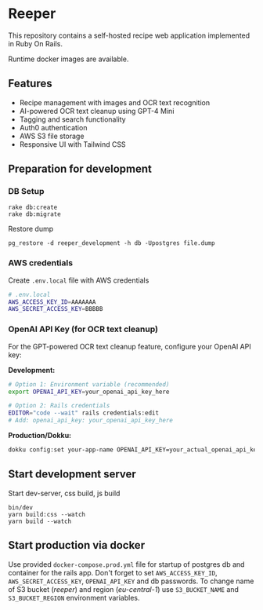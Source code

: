 # Reeper

This repository contains a self-hosted recipe web application implemented in Ruby On Rails. 

Runtime docker images are available.

## Features

- Recipe management with images and OCR text recognition
- AI-powered OCR text cleanup using GPT-4 Mini
- Tagging and search functionality
- Auth0 authentication
- AWS S3 file storage
- Responsive UI with Tailwind CSS 

## Preparation for development

### DB Setup

```
rake db:create
rake db:migrate
```

Restore dump

```
pg_restore -d reeper_development -h db -Upostgres file.dump
```

### AWS credentials

Create `.env.local` file with AWS credentials

```bash
# .env.local
AWS_ACCESS_KEY_ID=AAAAAAA
AWS_SECRET_ACCESS_KEY=BBBBB
```

### OpenAI API Key (for OCR text cleanup)

For the GPT-powered OCR text cleanup feature, configure your OpenAI API key:

**Development:**
```bash
# Option 1: Environment variable (recommended)
export OPENAI_API_KEY=your_openai_api_key_here

# Option 2: Rails credentials
EDITOR="code --wait" rails credentials:edit
# Add: openai_api_key: your_openai_api_key_here
```

**Production/Dokku:**
```bash
dokku config:set your-app-name OPENAI_API_KEY=your_actual_openai_api_key_here
```


## Start development server

Start dev-server, css build, js build

```
bin/dev
yarn build:css --watch
yarn build --watch
```

## Start production via docker

Use provided `docker-compose.prod.yml` file for startup of postgres db and container for the rails app. Don't forget to set `AWS_ACCESS_KEY_ID`, `AWS_SECRET_ACCESS_KEY`, `OPENAI_API_KEY` and db passwords. To change name of S3 bucket (_reeper_) and region (_eu-central-1_) use `S3_BUCKET_NAME` and `S3_BUCKET_REGION` environment variables. 

